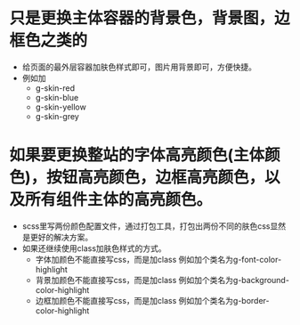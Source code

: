 # 只是更换主体容器的背景色，背景图，边框色之类的
* 给页面的最外层容器加肤色样式即可，图片用背景即可，方便快捷。
* 例如加
    - g-skin-red
    - g-skin-blue
    - g-skin-yellow
    - g-skin-grey
# 如果要更换整站的字体高亮颜色(主体颜色)，按钮高亮颜色，边框高亮颜色，以及所有组件主体的高亮颜色。
* scss里写两份颜色配置文件，通过打包工具，打包出两份不同的肤色css显然是更好的解决方案。
* 如果还继续使用class加肤色样式的方式。
    - 字体加颜色不能直接写css，而是加class 例如加个类名为g-font-color-highlight
    - 背景加颜色不能直接写css，而是加class 例如加个类名为g-background-color-highlight
    - 边框加颜色不能直接写css，而是加class 例如加个类名为g-border-color-highlight

